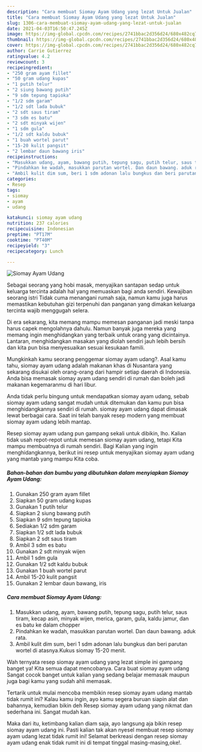 ```yaml
---
description: "Cara membuat Siomay Ayam Udang yang lezat Untuk Jualan"
title: "Cara membuat Siomay Ayam Udang yang lezat Untuk Jualan"
slug: 1306-cara-membuat-siomay-ayam-udang-yang-lezat-untuk-jualan
date: 2021-04-03T16:50:47.245Z
image: https://img-global.cpcdn.com/recipes/2741bbac2d356d24/680x482cq70/siomay-ayam-udang-foto-resep-utama.jpg
thumbnail: https://img-global.cpcdn.com/recipes/2741bbac2d356d24/680x482cq70/siomay-ayam-udang-foto-resep-utama.jpg
cover: https://img-global.cpcdn.com/recipes/2741bbac2d356d24/680x482cq70/siomay-ayam-udang-foto-resep-utama.jpg
author: Carrie Gutierrez
ratingvalue: 4.2
reviewcount: 3
recipeingredient:
- "250 gram ayam fillet"
- "50 gram udang kupas"
- "1 putih telur"
- "2 siung bawang putih"
- "9 sdm tepung tapioka"
- "1/2 sdm garam"
- "1/2 sdt lada bubuk"
- "2 sdt saus tiram"
- "3 sdm es batu"
- "2 sdt minyak wijen"
- "1 sdm gula"
- "1/2 sdt kaldu bubuk"
- "1 buah wortel parut"
- "15-20 kulit pangsit"
- "2 lembar daun bawang iris"
recipeinstructions:
- "Masukkan udang, ayam, bawang putih, tepung sagu, putih telur, saus tiram, kecap asin, minyak wijen, merica, garam, gula, kaldu jamur, dan es batu ke dalam chopper"
- "Pindahkan ke wadah, masukkan parutan wortel. Dan daun bawang. aduk rata."
- "Ambil kulit dim sum, beri 1 sdm adonan lalu bungkus dan beri parutan wortel di atasnya.Kukus siomay 15-20 menit."
categories:
- Resep
tags:
- siomay
- ayam
- udang

katakunci: siomay ayam udang 
nutrition: 237 calories
recipecuisine: Indonesian
preptime: "PT17M"
cooktime: "PT40M"
recipeyield: "3"
recipecategory: Lunch

---
```



![Siomay Ayam Udang](https://img-global.cpcdn.com/recipes/2741bbac2d356d24/680x482cq70/siomay-ayam-udang-foto-resep-utama.jpg)

Sebagai seorang yang hobi masak, menyajikan santapan sedap untuk keluarga tercinta adalah hal yang memuaskan bagi anda sendiri. Kewajiban seorang istri Tidak cuma menangani rumah saja, namun kamu juga harus memastikan kebutuhan gizi terpenuhi dan panganan yang dimakan keluarga tercinta wajib menggugah selera.

Di era  sekarang, kita memang mampu memesan panganan jadi meski tanpa harus capek mengolahnya dahulu. Namun banyak juga mereka yang memang ingin menghidangkan yang terbaik untuk orang yang dicintainya. Lantaran, menghidangkan masakan yang diolah sendiri jauh lebih bersih dan kita pun bisa menyesuaikan sesuai kesukaan famili. 



Mungkinkah kamu seorang penggemar siomay ayam udang?. Asal kamu tahu, siomay ayam udang adalah makanan khas di Nusantara yang sekarang disukai oleh orang-orang dari hampir setiap daerah di Indonesia. Anda bisa memasak siomay ayam udang sendiri di rumah dan boleh jadi makanan kegemaranmu di hari libur.

Anda tidak perlu bingung untuk mendapatkan siomay ayam udang, sebab siomay ayam udang sangat mudah untuk ditemukan dan kamu pun bisa menghidangkannya sendiri di rumah. siomay ayam udang dapat dimasak lewat berbagai cara. Saat ini telah banyak resep modern yang membuat siomay ayam udang lebih mantap.

Resep siomay ayam udang pun gampang sekali untuk dibikin, lho. Kalian tidak usah repot-repot untuk memesan siomay ayam udang, tetapi Kita mampu membuatnya di rumah sendiri. Bagi Kalian yang ingin menghidangkannya, berikut ini resep untuk menyajikan siomay ayam udang yang mantab yang mampu Kita coba.

<!--inarticleads1-->

##### Bahan-bahan dan bumbu yang dibutuhkan dalam menyiapkan Siomay Ayam Udang:

1. Gunakan 250 gram ayam fillet
1. Siapkan 50 gram udang kupas
1. Gunakan 1 putih telur
1. Siapkan 2 siung bawang putih
1. Siapkan 9 sdm tepung tapioka
1. Sediakan 1/2 sdm garam
1. Siapkan 1/2 sdt lada bubuk
1. Siapkan 2 sdt saus tiram
1. Ambil 3 sdm es batu
1. Gunakan 2 sdt minyak wijen
1. Ambil 1 sdm gula
1. Gunakan 1/2 sdt kaldu bubuk
1. Gunakan 1 buah wortel parut
1. Ambil 15-20 kulit pangsit
1. Gunakan 2 lembar daun bawang, iris




<!--inarticleads2-->

##### Cara membuat Siomay Ayam Udang:

1. Masukkan udang, ayam, bawang putih, tepung sagu, putih telur, saus tiram, kecap asin, minyak wijen, merica, garam, gula, kaldu jamur, dan es batu ke dalam chopper
1. Pindahkan ke wadah, masukkan parutan wortel. Dan daun bawang. aduk rata.
1. Ambil kulit dim sum, beri 1 sdm adonan lalu bungkus dan beri parutan wortel di atasnya.Kukus siomay 15-20 menit.




Wah ternyata resep siomay ayam udang yang lezat simple ini gampang banget ya! Kita semua dapat mencobanya. Cara buat siomay ayam udang Sangat cocok banget untuk kalian yang sedang belajar memasak maupun juga bagi kamu yang sudah ahli memasak.

Tertarik untuk mulai mencoba membikin resep siomay ayam udang mantab tidak rumit ini? Kalau kamu ingin, ayo kamu segera buruan siapin alat dan bahannya, kemudian bikin deh Resep siomay ayam udang yang nikmat dan sederhana ini. Sangat mudah kan. 

Maka dari itu, ketimbang kalian diam saja, ayo langsung aja bikin resep siomay ayam udang ini. Pasti kalian tak akan nyesel membuat resep siomay ayam udang lezat tidak rumit ini! Selamat berkreasi dengan resep siomay ayam udang enak tidak rumit ini di tempat tinggal masing-masing,oke!.

